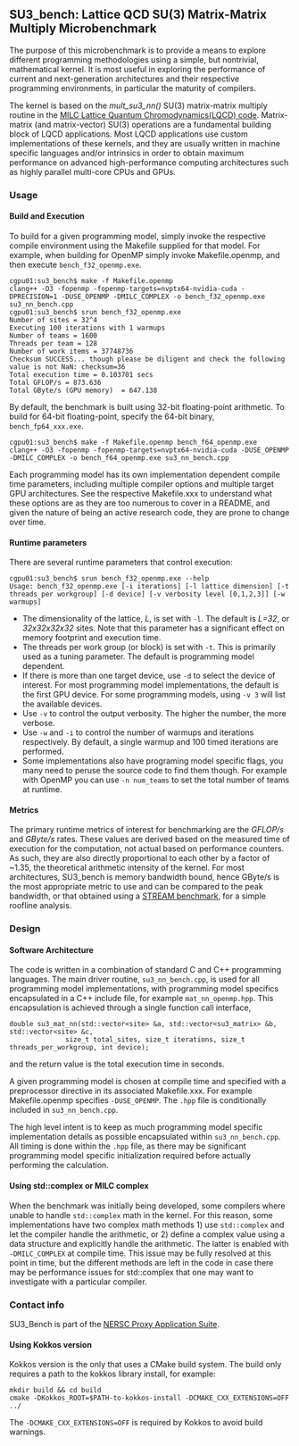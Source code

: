 ## SU3_bench: Lattice QCD SU(3) Matrix-Matrix Multiply Microbenchmark
The purpose of this microbenchmark is to provide a means to explore different programming methodologies using a simple, but nontrivial, mathematical kernel. It is most useful in exploring the performance of current and next-generation architectures and their respective programming environments, in particular the maturity of compilers.

The kernel is based on the *mult\_su3\_nn()* SU(3) matrix-matrix multiply routine in the [MILC Lattice Quantum Chromodynamics(LQCD) code](https://github.com/milc-qcd/milc_qcd). Matrix-matrix (and matrix-vector) SU(3) operations are a fundamental building block of LQCD applications. Most LQCD applications use custom implementations of these kernels, and they are usually written in machine specific languages and/or  intrinsics in order to obtain maximum performance on advanced high-performance computing architectures such as highly parallel multi-core CPUs and GPUs.

### Usage
#### Build and Execution
To build for a given programming model, simply invoke the respective compile environment using the Makefile supplied for that model. For example, when building for OpenMP simply invoke Makefile.openmp, and then execute  `bench_f32_openmp.exe`.

```
cgpu01:su3_bench$ make -f Makefile.openmp
clang++ -O3 -fopenmp -fopenmp-targets=nvptx64-nvidia-cuda -DPRECISION=1 -DUSE_OPENMP -DMILC_COMPLEX -o bench_f32_openmp.exe su3_nn_bench.cpp
cgpu01:su3_bench$ srun bench_f32_openmp.exe
Number of sites = 32^4
Executing 100 iterations with 1 warmups
Number of teams = 1600
Threads per team = 128
Number of work items = 37748736
Checksum SUCCESS... though please be diligent and check the following value is not NaN: checksum=36
Total execution time = 0.103701 secs
Total GFLOP/s = 873.636
Total GByte/s (GPU memory)  = 647.138
```

By default, the benchmark is built using 32-bit floating-point arithmetic. To build for 64-bit floating-point, specify the 64-bit binary, `bench_fp64_xxx.exe`.

```
cgpu01:su3_bench$ make -f Makefile.openmp bench_f64_openmp.exe
clang++ -O3 -fopenmp -fopenmp-targets=nvptx64-nvidia-cuda -DUSE_OPENMP -DMILC_COMPLEX -o bench_f64_openmp.exe su3_nn_bench.cpp
```

Each programming model has its own implementation dependent compile time parameters, including multiple compiler options and multiple target GPU architectures. See the respective Makefile.xxx to understand what these options are as they are too numerous to cover in a README, and given the nature of being an active research code, they are prone to change over time.

#### Runtime parameters
There are several runtime parameters that control execution:

```
cgpu01:su3_bench$ srun bench_f32_openmp.exe --help
Usage: bench_f32_openmp.exe [-i iterations] [-l lattice dimension] [-t threads per workgroup] [-d device] [-v verbosity level [0,1,2,3]] [-w warmups]
```

- The dimensionality of the lattice, *L*, is set with `-l`.  The default is *L=32*, or *32x32x32x32* sites. Note that this parameter has a significant effect on memory footprint and execution time.
- The threads per work group (or block)  is set with `-t`. This is primarily used as a tuning parameter. The default is programming model dependent.
- If there is more than one target device, use `-d` to select the device of interest. For most programming model implementations, the default is the first GPU device. For some programming models, using `-v 3` will list the available devices.
- Use `-v` to control the output verbosity. The higher the number, the more verbose.
- Use `-w` and `-i` to control the number of warmups and iterations respectively. By default, a single warmup and 100 timed iterations are performed.
- Some implementations also have programing model specific flags, you many need to peruse the source code to find them though. For example with OpenMP you can use `-n num_teams` to set the total number of teams at runtime.

#### Metrics
The primary runtime metrics of interest for benchmarking are the *GFLOP/s* and *GByte/s* rates. These values are derived based on the measured time of execution for the computation, not actual based on performance counters. As such, they are also directly proportional to each other by a factor of ~1.35, the theoretical arithmetic intensity of the kernel.  For most architectures, SU3_bench is memory bandwidth bound, hence GByte/s is the most appropriate metric to use and can be compared to the peak bandwidth, or that obtained using a [STREAM benchmark](http://uob-hpc.github.io/BabelStream), for a simple roofline analysis.

### Design

#### Software Architecture
The code is written in a combination of standard C and C++ programming languages. The main driver routine, `su3_nn_bench.cpp`, is used for all programming model implementations, with programming model specifics encapsulated in a C++ include file, for example `mat_nn_openmp.hpp`. This encapsulation is achieved through a single function call interface,

```
double su3_mat_nn(std::vector<site> &a, std::vector<su3_matrix> &b, std::vector<site> &c,
              size_t total_sites, size_t iterations, size_t threads_per_workgroup, int device);
```

and the return value is the total execution time in seconds.

A given programming model is chosen at compile time and specified with a preprocessor directive in its associated Makefile.xxx. For example Makefile.openmp specifies `-DUSE_OPENMP`. The `.hpp` file is conditionally included in `su3_nn_bench.cpp`.

The high level intent is to keep as much programming model specific implementation details as possible encapsulated within `su3_nn_bench.cpp`. All timing is done within the `.hpp` file, as there may be significant programming model specific initialization required before actually performing the calculation.

#### Using std::complex or MILC complex

When the benchmark was initially being developed, some compilers where unable to handle `std::complex` math in the kernel. For this reason, some implementations have two complex math methods 1) use `std::complex` and let the compiler handle the arithmetic, or 2) define a complex value using a data structure and explicitly handle the arithmetic. The latter is enabled with `-DMILC_COMPLEX` at compile time. This issue may be fully resolved at this point in time, but the different methods are left in the code in case there may be performance issues for std::complex that one may want to investigate with a particular compiler.

### Contact info
SU3_Bench is part of the [NERSC Proxy Application Suite](https://gitlab.com/NERSC/nersc-proxies/info).


#### Using Kokkos version

Kokkos version is the only that uses a CMake build system. The build only requires a path to the kokkos library install, for example:
```
mkdir build && cd build
cmake -DKokkos_ROOT=$PATH-to-kokkos-install -DCMAKE_CXX_EXTENSIONS=OFF ../
```
The `-DCMAKE_CXX_EXTENSIONS=OFF` is required by Kokkos to avoid build warnings.
